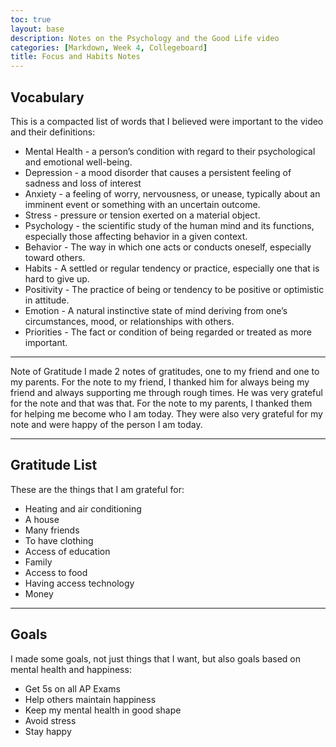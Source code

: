 ```yaml
---
toc: true
layout: base
description: Notes on the Psychology and the Good Life video
categories: [Markdown, Week 4, Collegeboard]
title: Focus and Habits Notes
---
```



## Vocabulary
This is a compacted list of words that I believed were important to the video and their definitions:
- Mental Health - a person’s condition with regard to their psychological and emotional well-being.
- Depression - a mood disorder that causes a persistent feeling of sadness and loss of interest
- Anxiety - a feeling of worry, nervousness, or unease, typically about an imminent event or something with an uncertain outcome.
- Stress - pressure or tension exerted on a material object.
- Psychology - the scientific study of the human mind and its functions, especially those affecting behavior in a given context.
- Behavior - The way in which one acts or conducts oneself, especially toward others.
- Habits - A settled or regular tendency or practice, especially one that is hard to give up.
- Positivity - The practice of being or tendency to be positive or optimistic in attitude.
- Emotion - A natural instinctive state of mind deriving from one’s circumstances, mood, or relationships with others.
- Priorities - The fact or condition of being regarded or treated as more important.

---

Note of Gratitude
I made 2 notes of gratitudes, one to my friend and one to my parents. For the note to my friend, I thanked him for always being my friend and always supporting me through rough times. He was very grateful for the note and that was that. For the note to my parents, I thanked them for helping me become who I am today. They were also very grateful for my note and were happy of the person I am today.

---

## Gratitude List
These are the things that I am grateful for:
- Heating and air conditioning
- A house
- Many friends
- To have clothing
- Access of education
- Family
- Access to food
- Having access technology
- Money

---

## Goals
I made some goals, not just things that I want, but also goals based on mental health and happiness:
- Get 5s on all AP Exams
- Help others maintain happiness
- Keep my mental health in good shape
- Avoid stress
- Stay happy